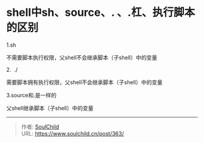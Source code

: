 # shell中sh、source、. 、.杠、执行脚本的区别

<!--more-->
1.sh

不需要脚本执行权限，父shell不会继承脚本（子shell）中的变量

2.  ./

需要脚本拥有执行权限，<span style="white-space: normal;">父shell不会继承脚本（子shell）中的变量</span>

3.source和.是一样的

父shell继承<span style="white-space: normal;">脚本（</span>子shell）中的变量


---

> 作者: [SoulChild](https://www.soulchild.cn)  
> URL: https://www.soulchild.cn/post/363/  

